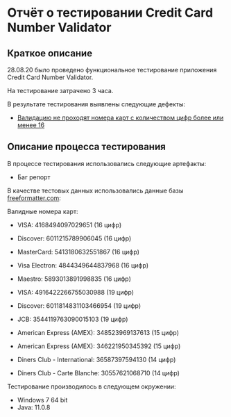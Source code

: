 # Отчёт о тестировании Credit Card Number Validator

## Краткое описание

28.08.20 было проведено функциональное тестирование приложения Credit Card Number Validator.

На тестирование затрачено 3 часа.

В результате тестирования выявлены следующие дефекты:

- [Валидацию не проходят номера карт с количеством цифр более или менее 16](https://github.com/MVGIC/Credit-Card-Number-Validator/issues/1#issue-687898848)

## Описание процесса тестирования

В процессе тестирования использовались следующие артефакты:

- Баг репорт

В качестве тестовых данных использовались данные базы [freeformatter.com](https://www.freeformatter.com/credit-card-number-generator-validator.html):

Валидные номера карт:

- VISA:
  4168494097029651 (16 цифр)
- Discover:
  6011215789906045 (16 цифр)
- MasterCard:
  5413180632551867 (16 цифр)
- Visa Electron:
  4844349644837968 (16 цифр)
- Maestro:
  5893013891998835 (16 цифр)


- VISA:
  4916422266755030988 (19 цифр)
- Discover:
  6011814831103466954 (19 цифр)
- JCB:
  3544119763090015103 (19 цифр)   
- American Express (AMEX):
  348523969137613 (15 цифр)
- American Express (AMEX):
  346221950345392 (15 цифр)
- Diners Club - International:
  36587397594130 (14 цифр)
- Diners Club - Carte Blanche:
  30557621068710 (14 цифр)


Тестирование производилось в следующем окружении:

- Windows 7 64 bit
- Java: 11.0.8